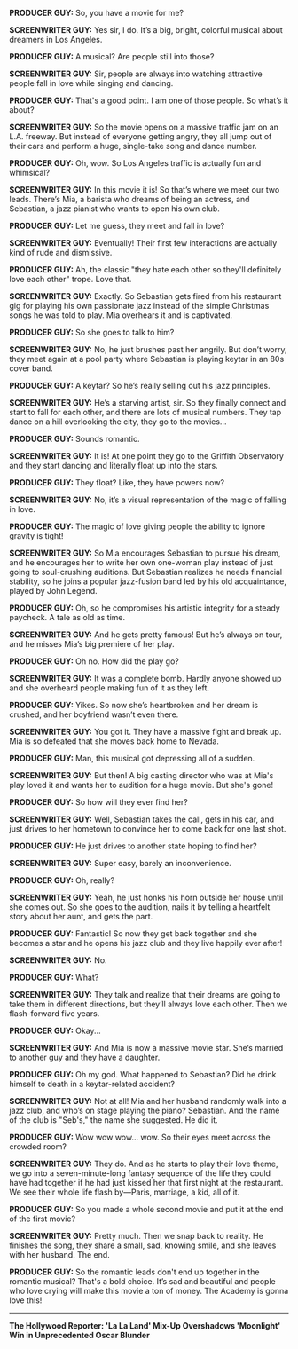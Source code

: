 **PRODUCER GUY:** So, you have a movie for me?

**SCREENWRITER GUY:** Yes sir, I do. It’s a big, bright, colorful musical about dreamers in Los Angeles.

**PRODUCER GUY:** A musical? Are people still into those?

**SCREENWRITER GUY:** Sir, people are always into watching attractive people fall in love while singing and dancing.

**PRODUCER GUY:** That's a good point. I am one of those people. So what’s it about?

**SCREENWRITER GUY:** So the movie opens on a massive traffic jam on an L.A. freeway. But instead of everyone getting angry, they all jump out of their cars and perform a huge, single-take song and dance number.

**PRODUCER GUY:** Oh, wow. So Los Angeles traffic is actually fun and whimsical?

**SCREENWRITER GUY:** In this movie it is! So that’s where we meet our two leads. There’s Mia, a barista who dreams of being an actress, and Sebastian, a jazz pianist who wants to open his own club.

**PRODUCER GUY:** Let me guess, they meet and fall in love?

**SCREENWRITER GUY:** Eventually! Their first few interactions are actually kind of rude and dismissive.

**PRODUCER GUY:** Ah, the classic "they hate each other so they'll definitely love each other" trope. Love that.

**SCREENWRITER GUY:** Exactly. So Sebastian gets fired from his restaurant gig for playing his own passionate jazz instead of the simple Christmas songs he was told to play. Mia overhears it and is captivated.

**PRODUCER GUY:** So she goes to talk to him?

**SCREENWRITER GUY:** No, he just brushes past her angrily. But don’t worry, they meet again at a pool party where Sebastian is playing keytar in an 80s cover band.

**PRODUCER GUY:** A keytar? So he’s really selling out his jazz principles.

**SCREENWRITER GUY:** He’s a starving artist, sir. So they finally connect and start to fall for each other, and there are lots of musical numbers. They tap dance on a hill overlooking the city, they go to the movies...

**PRODUCER GUY:** Sounds romantic.

**SCREENWRITER GUY:** It is! At one point they go to the Griffith Observatory and they start dancing and literally float up into the stars.

**PRODUCER GUY:** They float? Like, they have powers now?

**SCREENWRITER GUY:** No, it’s a visual representation of the magic of falling in love.

**PRODUCER GUY:** The magic of love giving people the ability to ignore gravity is tight!

**SCREENWRITER GUY:** So Mia encourages Sebastian to pursue his dream, and he encourages her to write her own one-woman play instead of just going to soul-crushing auditions. But Sebastian realizes he needs financial stability, so he joins a popular jazz-fusion band led by his old acquaintance, played by John Legend.

**PRODUCER GUY:** Oh, so he compromises his artistic integrity for a steady paycheck. A tale as old as time.

**SCREENWRITER GUY:** And he gets pretty famous! But he’s always on tour, and he misses Mia’s big premiere of her play.

**PRODUCER GUY:** Oh no. How did the play go?

**SCREENWRITER GUY:** It was a complete bomb. Hardly anyone showed up and she overheard people making fun of it as they left.

**PRODUCER GUY:** Yikes. So now she’s heartbroken and her dream is crushed, and her boyfriend wasn’t even there.

**SCREENWRITER GUY:** You got it. They have a massive fight and break up. Mia is so defeated that she moves back home to Nevada.

**PRODUCER GUY:** Man, this musical got depressing all of a sudden.

**SCREENWRITER GUY:** But then! A big casting director who was at Mia's play loved it and wants her to audition for a huge movie. But she's gone!

**PRODUCER GUY:** So how will they ever find her?

**SCREENWRITER GUY:** Well, Sebastian takes the call, gets in his car, and just drives to her hometown to convince her to come back for one last shot.

**PRODUCER GUY:** He just drives to another state hoping to find her?

**SCREENWRITER GUY:** Super easy, barely an inconvenience.

**PRODUCER GUY:** Oh, really?

**SCREENWRITER GUY:** Yeah, he just honks his horn outside her house until she comes out. So she goes to the audition, nails it by telling a heartfelt story about her aunt, and gets the part.

**PRODUCER GUY:** Fantastic! So now they get back together and she becomes a star and he opens his jazz club and they live happily ever after!

**SCREENWRITER GUY:** No.

**PRODUCER GUY:** What?

**SCREENWRITER GUY:** They talk and realize that their dreams are going to take them in different directions, but they’ll always love each other. Then we flash-forward five years.

**PRODUCER GUY:** Okay...

**SCREENWRITER GUY:** And Mia is now a massive movie star. She’s married to another guy and they have a daughter.

**PRODUCER GUY:** Oh my god. What happened to Sebastian? Did he drink himself to death in a keytar-related accident?

**SCREENWRITER GUY:** Not at all! Mia and her husband randomly walk into a jazz club, and who’s on stage playing the piano? Sebastian. And the name of the club is "Seb's," the name she suggested. He did it.

**PRODUCER GUY:** Wow wow wow... wow. So their eyes meet across the crowded room?

**SCREENWRITER GUY:** They do. And as he starts to play their love theme, we go into a seven-minute-long fantasy sequence of the life they could have had together if he had just kissed her that first night at the restaurant. We see their whole life flash by—Paris, marriage, a kid, all of it.

**PRODUCER GUY:** So you made a whole second movie and put it at the end of the first movie?

**SCREENWRITER GUY:** Pretty much. Then we snap back to reality. He finishes the song, they share a small, sad, knowing smile, and she leaves with her husband. The end.

**PRODUCER GUY:** So the romantic leads don't end up together in the romantic musical? That's a bold choice. It’s sad and beautiful and people who love crying will make this movie a ton of money. The Academy is gonna love this!

***

**The Hollywood Reporter: 'La La Land' Mix-Up Overshadows 'Moonlight' Win in Unprecedented Oscar Blunder**